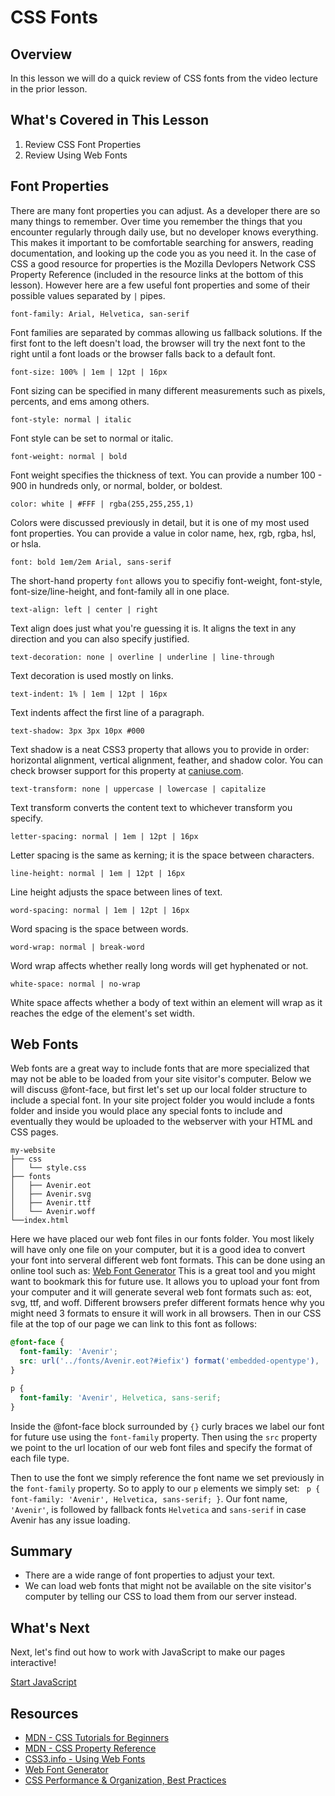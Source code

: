 # CSS Fonts

## Overview

In this lesson we will do a quick review of CSS fonts from the video lecture in the prior lesson.

## What's Covered in This Lesson 

1. Review CSS Font Properties
2. Review Using Web Fonts

## Font Properties

There are many font properties you can adjust. As a developer there are so many things to remember. Over time you remember the things that you encounter regularly through daily use, but no developer knows everything. This makes it important to be comfortable searching for answers, reading documentation, and looking up the code you as you need it. In the case of CSS a good resource for properties is the Mozilla Devlopers Network CSS Property Reference (included in the resource links at the bottom of this lesson). However here are a few useful font properties and some of their possible values separated by `|` pipes.

`font-family: Arial, Helvetica, san-serif`

Font families are separated by commas allowing us fallback solutions. If the first font to the left doesn't load, the browser will try the next font to the right until a font loads or the browser falls back to a default font.

`font-size: 100% | 1em | 12pt | 16px`

Font sizing can be specified in many different measurements such as pixels, percents, and ems among others.

`font-style: normal | italic`

Font style can be set to normal or italic.

`font-weight: normal | bold`

Font weight specifies the thickness of text. You can provide a number 100 - 900 in hundreds only, or normal, bolder, or boldest.

`color: white | #FFF | rgba(255,255,255,1)`

Colors were discussed previously in detail, but it is one of my most used font properties. You can provide a value in color name, hex, rgb, rgba, hsl, or hsla. 

`font: bold 1em/2em Arial, sans-serif`

The short-hand property `font` allows you to specifiy font-weight, font-style, font-size/line-height, and font-family all in one place.

`text-align: left | center | right`

Text align does just what you're guessing it is. It aligns the text in any direction and you can also specify justified.

`text-decoration: none | overline | underline | line-through`

Text decoration is used mostly on links.

`text-indent: 1% | 1em | 12pt | 16px`

Text indents affect the first line of a paragraph.

`text-shadow: 3px 3px 10px #000`

Text shadow is a neat CSS3 property that allows you to provide in order: horizontal alignment, vertical alignment, feather, and shadow color. You can check browser support for this property at [caniuse.com](http://caniuse.com/).

`text-transform: none | uppercase | lowercase | capitalize`

Text transform converts the content text to whichever transform you specify.

`letter-spacing: normal | 1em | 12pt | 16px`

Letter spacing is the same as kerning; it is the space between characters.

`line-height: normal | 1em | 12pt | 16px`

Line height adjusts the space between lines of text.

`word-spacing: normal | 1em | 12pt | 16px`

Word spacing is the space between words. 

`word-wrap: normal | break-word`

Word wrap affects whether really long words will get hyphenated or not.

`white-space: normal | no-wrap`

White space affects whether a body of text within an element will wrap as it reaches the edge of the element's set width.

## Web Fonts

Web fonts are a great way to include fonts that are more specialized that may not be able to be loaded from your site visitor's computer. Below we will discuss @font-face, but first let's set up our local folder structure to include a special font. In your site project folder you would include a fonts folder and inside you would place any special fonts to include and eventually they would be uploaded to the webserver with your HTML and CSS pages.

```shell
my-website
├── css
│   └── style.css
├── fonts
│   ├── Avenir.eot
│   ├── Avenir.svg
│   ├── Avenir.ttf
│   └── Avenir.woff
└──index.html
```

Here we have placed our web font files in our fonts folder. You most likely will have only one file on your computer, but it is a good idea to convert your font into serveral different web font formats. This can be done using an online tool such as: [Web Font Generator](https://www.web-font-generator.com/) This is a great tool and you might want to bookmark this for future use. It allows you to upload your font from your computer and it will generate several web font formats such as: eot, svg, ttf, and woff. Different browsers prefer different formats hence why you might need 3 formats to ensure it will work in all browsers. Then in our CSS file at the top of our page we can link to this font as follows:

```css
@font-face {
  font-family: 'Avenir';
  src: url('../fonts/Avenir.eot?#iefix') format('embedded-opentype'),  url('../fonts/Avenir.woff') format('woff'), url('../fonts/Avenir.ttf')  format('truetype'), url('../fonts/Avenir.svg#Avenir') format('svg');
}

p {
  font-family: 'Avenir', Helvetica, sans-serif;
}
```

Inside the @font-face block surrounded by `{}` curly braces we label our font for future use using the `font-family` property. Then using the `src` property we point to the url location of our web font files and specify the format of each file type.

Then to use the font we simply reference the font name we set previously in the `font-family` property. So to apply to our `p` elements we simply set: ` p { font-family: 'Avenir', Helvetica, sans-serif; }`. Our font name, `'Avenir'`, is followed by fallback fonts `Helvetica` and `sans-serif` in case Avenir has any issue loading.

## Summary

- There are a wide range of font properties to adjust your text.
- We can load web fonts that might not be available on the site visitor's computer by telling our CSS to load them from our server instead.

## What's Next

Next, let's find out how to work with JavaScript to make our pages interactive!

[Start JavaScript](../js/1.md)

## Resources

- [MDN - CSS Tutorials for Beginners](https://developer.mozilla.org/en-US/docs/Web/Guide/CSS/Getting_started)
- [MDN - CSS Property Reference](https://developer.mozilla.org/en-US/docs/Web/CSS/Reference)
- [CSS3.info - Using Web Fonts](http://www.css3.info/preview/web-fonts-with-font-face/)
- [Web Font Generator](https://www.web-font-generator.com/)
- [CSS Performance & Organization, Best Practices](http://learn.shayhowe.com/advanced-html-css/performance-organization/)
